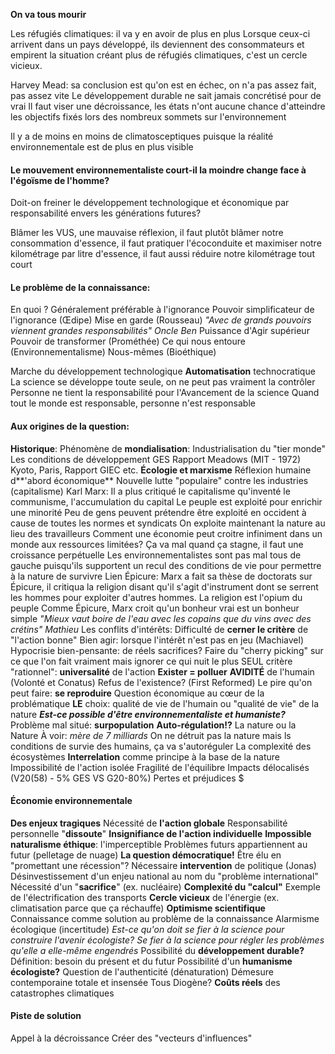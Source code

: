 **On va tous mourir**

Les réfugiés climatiques: il va y en avoir de plus en plus
	Lorsque ceux-ci arrivent dans un pays développé, ils deviennent des consommateurs et empirent la situation créant plus de réfugiés climatiques, c'est un cercle vicieux.
	
Harvey Mead: sa conclusion est qu'on est en échec, on n'a pas assez fait, pas assez vite
	Le développement durable ne sait jamais concrétisé pour de vrai
	Il faut viser une décroissance, les états n'ont aucune chance d'atteindre les objectifs fixés lors des nombreux sommets sur l'environnement

Il y a de moins en moins de climatosceptiques puisque la réalité environnementale est de plus en plus visible

#### Le mouvement environnementaliste court-il la moindre change face à l'égoïsme de l'homme?

Doit-on freiner le développement technologique et économique par responsabilité envers les générations futures?

Blâmer les VUS, une mauvaise réflexion, il faut plutôt blâmer notre consommation d'essence, il faut pratiquer l'écoconduite et maximiser notre kilométrage par litre d'essence, il faut aussi réduire notre kilométrage tout court

#### Le problème de la connaissance:

En quoi ? Généralement préférable à l'ignorance
	Pouvoir simplificateur de l'ignorance (Œdipe)
	Mise en garde (Rousseau)
	*"Avec de grands pouvoirs viennent grandes responsabilités" Oncle Ben*
	Puissance d'Agir supérieur
Pouvoir de transformer (Prométhée)
	Ce qui nous entoure (Environnementalisme)
	Nous-mêmes (Bioéthique)

Marche du développement technologique
	**Automatisation** technocratique
	La science se développe toute seule, on ne peut pas vraiment la contrôler
	Personne ne tient la responsabilité pour l'Avancement de la science
	Quand tout le monde est responsable, personne n'est responsable

#### Aux origines de la question:

**Historique**:
	Phénomène de **mondialisation**:
		Industrialisation du "tier monde"
		Les conditions de développement
		GES
	Rapport Meadows (MIT - 1972)
		Kyoto, Paris, Rapport GIEC etc.
	**Écologie et marxisme**
		Réflexion humaine d**'abord économique**
		Nouvelle lutte "populaire" contre les industries (capitalisme)
		Karl Marx: Il a plus critiqué le capitalisme qu'inventé le communisme, l'accumulation du capital
			Le peuple est exploité pour enrichir une minorité
			Peu de gens peuvent prétendre être exploité en occident à cause de toutes les normes et syndicats
			On exploite maintenant la nature au lieu des travailleurs
			Comment une économie peut croitre infiniment dans un monde aux ressources limitées?
				Ça va mal quand ça stagne, il faut une croissance perpétuelle
				Les environnementalistes sont pas mal tous de gauche puisqu'ils supportent un recul des conditions de vie pour permettre à la nature de survivre
			Lien Épicure: Marx a fait sa thèse de doctorats sur Épicure, il critiqua la religion disant qu'il s'agit d'instrument dont se serrent les hommes pour exploiter d'autres hommes. La religion est l'opium du peuple
			Comme Épicure, Marx croit qu'un bonheur vrai est un bonheur simple
			*"Mieux vaut boire de l'eau avec les copains que du vins avec des crétins" Mathieu*
	Les conflits d'intérêts:
		Difficulté de **cerner le critère** de "l'action bonne"
			Bien agir: lorsque l'intérêt n'est pas en jeu (Machiavel)
			Hypocrisie bien-pensante: de réels sacrifices?
				Faire du "cherry picking" sur ce que l'on fait vraiment mais ignorer ce qui nuit le plus
		SEUL critère "rationnel": **universalité** de l'action
		**Exister = polluer**
			**AVIDITÉ** de l'humain (Volonté et Conatus)
			Refus de l'existence? (First Reformed)
			Le pire qu'on peut faire: **se reproduire**
		Question économique au cœur de la problématique
			**LE** choix: qualité de vie de l'humain ou "qualité de vie" de la nature
			***Est-ce possible d'être environnementaliste et humaniste?***
		Problème mal situé: **surpopulation**
			**Auto-régulation!?** La nature ou la Nature
			À voir: *mère de 7 milliards*
			On ne détruit pas la nature mais ls conditions de survie des humains, ça va s'autoréguler
	La complexité des écosystèmes
		**Interrelation** comme principe à la base de la nature
			Impossibilité de l'action isolée
			Fragilité de l'équilibre
			Impacts délocalisés (V20(58) - 5% GES VS G20-80%)
				Pertes et préjudices $

#### Économie environnementale

**Des enjeux tragiques**
	Nécessité de **l'action globale**
		Responsabilité personnelle "**dissoute**"
		**Insignifiance de l'action individuelle**
		**Impossible naturalisme éthique**: l'imperceptible
		Problèmes futurs appartiennent au futur (pelletage de nuage)
	**La question démocratique!**
		Être élu en "promettant une récession"?
		Nécessaire **intervention** de politique (Jonas)
	Désinvestissement d'un enjeu national au nom du "problème international"
	Nécessité d'un "**sacrifice**" (ex. nucléaire)
	**Complexité du "calcul"**
		Exemple de l'électrification des transports
		**Cercle vicieux** de l'énergie (ex. climatisation parce que ça réchauffe)
	**Optimisme scientifique**
		Connaissance comme solution au problème de la connaissance
		Alarmisme écologique (incertitude)
		*Est-ce qu'on doit se fier à la science pour construire l'avenir écologiste?*
		*Se fier à la science pour régler les problèmes qu'elle a elle-même engendrés*
	Possibilité du **développement durable?**
		Définition: besoin du présent et du futur
	Possibilité d'un **humanisme écologiste?**
		Question de l'authenticité (dénaturation)
		Démesure contemporaine totale et insensée
		Tous Diogène?
	**Coûts réels** des catastrophes climatiques

#### Piste de solution

Appel à la décroissance
Créer des "vecteurs d'influences"